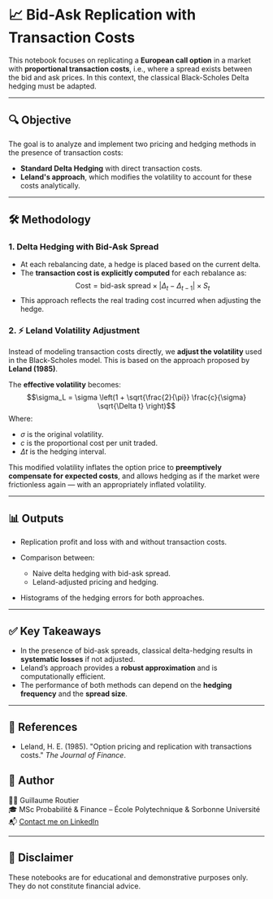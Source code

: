 # 📈 Bid-Ask Replication with Transaction Costs

This notebook focuses on replicating a **European call option** in a market with **proportional transaction costs**, i.e., where a spread exists between the bid and ask prices. In this context, the classical Black-Scholes Delta hedging must be adapted.

---

## 🔍 Objective

The goal is to analyze and implement two pricing and hedging methods in the presence of transaction costs:

- **Standard Delta Hedging** with direct transaction costs.
- **Leland's approach**, which modifies the volatility to account for these costs analytically.

---

## 🛠️ Methodology

### 1. Delta Hedging with Bid-Ask Spread
- At each rebalancing date, a hedge is placed based on the current delta.
- The **transaction cost is explicitly computed** for each rebalance as:
  $$\text{Cost} = \text{bid-ask spread} \times | \Delta_t - \Delta_{t-1} | \times S_t$$
- This approach reflects the real trading cost incurred when adjusting the hedge.

### 2. ⚡ Leland Volatility Adjustment
Instead of modeling transaction costs directly, we **adjust the volatility** used in the Black-Scholes model. This is based on the approach proposed by **Leland (1985)**.

The **effective volatility** becomes:
$$\sigma_L = \sigma \left(1 + \sqrt{\frac{2}{\pi}} \frac{c}{\sigma} \sqrt{\Delta t} \right)$$
Where:
- $\sigma$ is the original volatility.
- $c$ is the proportional cost per unit traded.
- $\Delta t$ is the hedging interval.

This modified volatility inflates the option price to **preemptively compensate for expected costs**, and allows hedging as if the market were frictionless again — with an appropriately inflated volatility.

---

## 📊 Outputs

- Replication profit and loss with and without transaction costs.
- Comparison between:
  - Naive delta hedging with bid-ask spread.
  - Leland-adjusted pricing and hedging.

- Histograms of the hedging errors for both approaches.

---

## ✅ Key Takeaways

- In the presence of bid-ask spreads, classical delta-hedging results in **systematic losses** if not adjusted.
- Leland’s approach provides a **robust approximation** and is computationally efficient.
- The performance of both methods can depend on the **hedging frequency** and the **spread size**.

---

## 🧠 References

- Leland, H. E. (1985). "Option pricing and replication with transactions costs." *The Journal of Finance*.

## 👤 Author

👨‍💻 Guillaume Routier  
🎓 MSc Probabilité & Finance – École Polytechnique & Sorbonne Université  
📬 [Contact me on LinkedIn](https://www.linkedin.com/in/guillaume-routier/)

---

## 📌 Disclaimer

These notebooks are for educational and demonstrative purposes only. They do not constitute financial advice.
